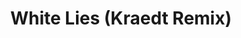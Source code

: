 ---
layout: song
id: 31
title: White Lies (Kraedt Remix)
artist: Vicetone ft. Chloe Angelides
genre: Dubstep
image: White Lies Remix.jpg
buy-able: false
downloadable: true
yt-id: uKAZKZEFt4U
itunes:
beatport:
gplay:
amazon:
license: 2
---